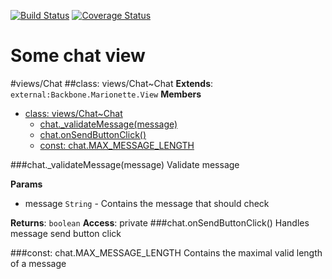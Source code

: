 [![Build Status](https://travis-ci.org/btamas/frontend_tdd.svg?branch=chat)](https://travis-ci.org/btamas/chat)
[![Coverage Status](https://img.shields.io/coveralls/btamas/frontend_tdd.svg)](https://coveralls.io/r/btamas/frontend_tdd?branch=chat)

Some chat view
============

<a name="module_views/Chat"></a>
#views/Chat
<a name="module_views/Chat..Chat"></a>
##class: views/Chat~Chat
**Extends**: `external:Backbone.Marionette.View`
**Members**

* [class: views/Chat~Chat](#module_views/Chat..Chat)
  * [chat._validateMessage(message)](#module_views/Chat..Chat#_validateMessage)
  * [chat.onSendButtonClick()](#module_views/Chat..Chat#onSendButtonClick)
  * [const: chat.MAX_MESSAGE_LENGTH](#module_views/Chat..Chat#MAX_MESSAGE_LENGTH)

<a name="module_views/Chat..Chat#_validateMessage"></a>
###chat._validateMessage(message)
Validate message

**Params**

- message `String` - Contains the message that should check

**Returns**: `boolean`
**Access**: private
<a name="module_views/Chat..Chat#onSendButtonClick"></a>
###chat.onSendButtonClick()
Handles message send button click

<a name="module_views/Chat..Chat#MAX_MESSAGE_LENGTH"></a>
###const: chat.MAX_MESSAGE_LENGTH
Contains the maximal valid length of a message

